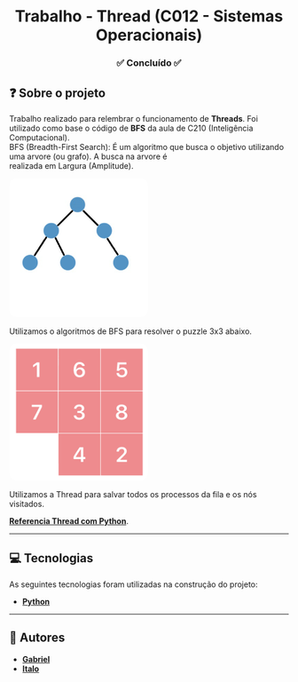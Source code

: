 <h1 align="center">Trabalho - Thread (C012 - Sistemas Operacionais)</h1>
<h3 align="center">✅ Concluído ✅</h3>

## ❓ Sobre o projeto

Trabalho realizado para relembrar o funcionamento de **Threads**. Foi utilizado como base o código de 
**BFS** da aula de C210 (Inteligência Computacional). <br>
BFS (Breadth-First Search): É um algoritmo que busca o objetivo utilizando uma arvore (ou grafo). A busca na arvore é   
realizada em Largura (Amplitude). <br>

<img style="border-radius: 5%;" src="assets/img/bfs.gif" width="250px;"/><br>

Utilizamos o algoritmos de BFS para resolver o puzzle 3x3 abaixo. <br>

<img style="border-radius: 5%;" src="assets/img/sliding_puzzle.gif" width="250px;" /><br>

Utilizamos a Thread para salvar todos os processos da fila e os nós visitados. <br>

**[Referencia Thread com Python](https://www.datacamp.com/community/tutorials/threading-in-python?utm_source=adwords_ppc&utm_medium=cpc&utm_campaignid=1455363063&utm_adgroupid=65083631748&utm_device=c&utm_keyword=&utm_matchtype=&utm_network=g&utm_adpostion=&utm_creative=278443377086&utm_targetid=aud-392016246653:dsa-429603003980&utm_loc_interest_ms=&utm_loc_physical_ms=1031943)**.

---

## 💻 Tecnologias

As seguintes tecnologias foram utilizadas na construção do projeto:

- **[Python](https://www.python.org/)**
 
---

## 👥 Autores

- **[Gabriel](https://github.com/Redfox0012)**
- **[Italo](https://github.com/ItaloRez)**

